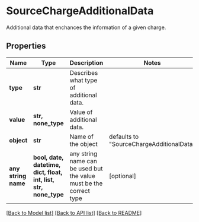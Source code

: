 # SourceChargeAdditionalData

Additional data that enchances the information of a given charge.

## Properties
Name | Type | Description | Notes
------------ | ------------- | ------------- | -------------
**type** | **str** | Describes what type of additional data. | 
**value** | **str, none_type** | Value of additional data. | 
**object** | **str** | Name of the object | defaults to "SourceChargeAdditionalData"
**any string name** | **bool, date, datetime, dict, float, int, list, str, none_type** | any string name can be used but the value must be the correct type | [optional]

[[Back to Model list]](../README.md#documentation-for-models) [[Back to API list]](../README.md#documentation-for-api-endpoints) [[Back to README]](../README.md)


